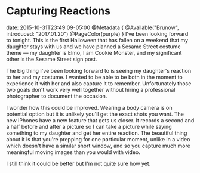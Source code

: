 # Capturing Reactions
date: 2015-10-31T23:49:09-05:00
@Metadata {
  @Available("Brunow", introduced: "2017.01.20")
  @PageColor(purple)
}
I've been looking forward to tonight. This is the first Halloween that has fallen on a weekend that my daughter stays with us and we have planned a Sesame Street costume theme &mdash; my daughter is Elmo, I am Cookie Monster, and my significant other is the Sesame Street sign post.

The big thing I've been looking forward to is seeing my daughter's reaction to her and my costume. I wanted to be able to be both in the moment to experience it with her and also capture it to remember. Unfortunately those two goals don't work very well together without hiring a professional photographer to document the occasion.

I wonder how this could be improved. Wearing a body camera is on potential option but it is unlikely you'll get the exact shots you want. The new iPhones have a new feature that gets us closer. It records a second and a half before and after a picture so I can take a picture while saying something to my daughter and get her entire reaction. The beautiful thing about it is that you're prepping for one particular moment, unlike in a video which doesn't have a similar short window, and so you capture much more meaningful moving images than you would with video.

I still think it could be better but I'm not quite sure how yet.
